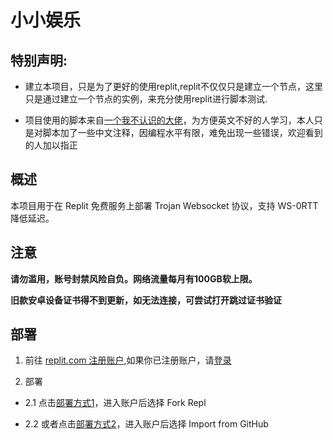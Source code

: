# 小小娱乐

## 特别声明:

- 建立本项目，只是为了更好的使用replit,replit不仅仅只是建立一个节点，这里只是通过建立一个节点的实例，来充分使用replit进行脚本测试.

- 项目使用的脚本来自[一个我不认识的大佬](https://github.com/wy580477/replit-trojan)，为方便英文不好的人学习，本人只是对脚本加了一些中文注释，因编程水平有限，难免出现一些错误，欢迎看到的人加以指正

## 概述

本项目用于在 Replit 免费服务上部署 Trojan Websocket 协议，支持 WS-0RTT 降低延迟。

## 注意

 **请勿滥用，账号封禁风险自负。网络流量每月有100GB软上限。**
 
 **旧款安卓设备证书得不到更新，如无法连接，可尝试打开跳过证书验证**

## 部署
 
1. 前往 [replit.com 注册账户](https://replit.com/signup),如果你已注册账户，请[登录](https://replit.com/login)

2. 部署

- 2.1 点击[部署方式1](https://replit.com/@wxy0/rx)，进入账户后选择 Fork Repl

- 2.2 或者点击[部署方式2](https://repl.it/github/dgz01/rt)，进入账户后选择 Import from GitHub

### 



### 


